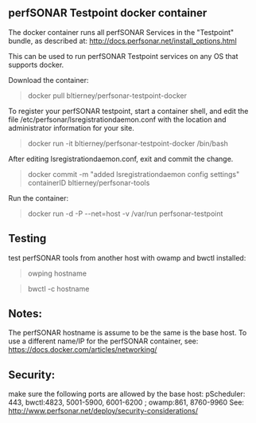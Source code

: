 ## perfSONAR Testpoint docker container

The docker container runs all perfSONAR Services in the "Testpoint" bundle, as described at:
http://docs.perfsonar.net/install_options.html

This can be used to run perfSONAR Testpoint services on any OS that supports docker.

Download the container:
>docker pull bltierney/perfsonar-testpoint-docker

To register your perfSONAR testpoint, start a container shell, and edit the file
/etc/perfsonar/lsregistrationdaemon.conf with the location and administrator information for your site.

>docker run -it bltierney/perfsonar-testpoint-docker /bin/bash

After editing lsregistrationdaemon.conf, exit and commit the change.
> docker commit -m "added lsregistrationdaemon config settings" containerID bltierney/perfsonar-tools

Run the container:
>docker run -d -P --net=host -v /var/run perfsonar-testpoint

## Testing

test perfSONAR tools from another host with owamp and bwctl installed:
>owping hostname

>bwctl -c hostname

## Notes:
The perfSONAR hostname is assume to be the same is the base host. To use a different
name/IP for the perfSONAR container, see: https://docs.docker.com/articles/networking/

## Security:
make sure the following ports are allowed by the base host:
 pScheduler: 443, bwctl:4823, 5001-5900, 6001-6200 ; owamp:861, 8760-9960
See: http://www.perfsonar.net/deploy/security-considerations/


